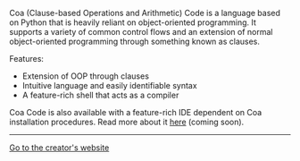Coa (Clause-based Operations and Arithmetic) Code is a language based on Python that is heavily reliant on object-oriented programming. It supports a variety of common control flows and an extension of normal object-oriented programming through something known as clauses.

Features:
- Extension of OOP through clauses
- Intuitive language and easily identifiable syntax
- A feature-rich shell that acts as a compiler

Coa Code is also available with a feature-rich IDE dependent on Coa installation procedures. Read more about it [here]() (coming soon).

---

[Go to the creator's website](https://drv-rajesh.github.io)
